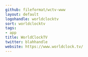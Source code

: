 ```yaml
---
github: fileformat/wctv-www
layout: default
logohandle: worldclocktv
sort: worldclocktv
tags:
- app
title: WorldClockTV
twitter: blahhandle
website: https://www.worldclock.tv/
---
```

